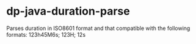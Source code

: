 # dp-java-duration-parse
Parses duration in ISO8601 format and that compatible with the following formats: 123h45M6s; 123H; 12s
